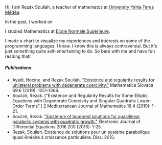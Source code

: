 Hi, I am Rezak Souilah, a teacher of mathematcs at [University Yahia Fares Médéa](http://www.univ-medea.dz/). 

In the past, I worked on 

I studied Mathematics at [Ecole Normale Supérieure](http://www.ens-kouba.dz).


I made a chart to visualize my experiences and interests on some of the programming languages. I know. I know this is always contraversial. But it's just something quite self-entertaining to do. So bare with me and have fun reading that!

##### Publications

- Ayadi, Hocine, and Rezak Souilah. ["Existence and regularity results for unilateral problems with degenerate coercivity."][1] Mathematica Slovaca 69.6 (2019): 1351-1366.
- Souilah, Rezak. ["Existence and Regularity Results for Some Elliptic Equations with Degenerate Coercivity and Singular Quadratic Lower-Order Terms".] [2] Mediterranean Journal of Mathematics 16.4 (2019): 1-21.
- Souilah, Rezak. ["Existence of bounded solutions for quasilinear parabolic systems with quadratic growth."][3] Electronic Journal of Differential Equations 2016.200 (2016): 1-25.
- Rezak, Souilah. Existence de solutions pour un système parabolique quasi-linéaire à croissance particulière. Diss. 2016.



[1]: https://www.degruyter.com/document/doi/10.1515/ms-2017-0313/html
[2]: https://link.springer.com/article/10.1007/s00009-019-1360-8/
[3]: https://ejde.math.txstate.edu/



